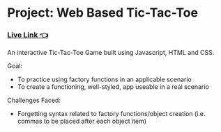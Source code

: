 # Project: Web Based Tic-Tac-Toe
### [Live Link 👈](https://waldorfio.github.io/tic-tac-toe/)
An interactive Tic-Tac-Toe Game built using Javascript, HTML and CSS.

Goal:
- To practice using factory functions in an applicable scenario
- To create a functioning, well-styled, app useable in a real scenario

Challenges Faced:
- Forgetting syntax related to factory functions/object creation (i.e. commas to be placed after each object item)
